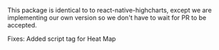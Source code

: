 This package is identical to to react-native-highcharts, except we are implementing our own version so we don't have to wait for PR to be accepted.

Fixes:
Added script tag for Heat Map
